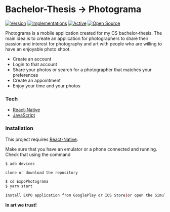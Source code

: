 # Bachelor-Thesis  ->  Photograma

[![Version](https://badge.fury.io/gh/tterb%2FHyde.svg)](https://badge.fury.io/gh/tterb%2FHyde) [![Implementations](https://img.shields.io/badge/%F0%9F%92%A1-implementations-8C8E93.svg?style=flat)](https://github.com/kentcdodds/all-contributors/blob/master/other/IMPLEMENTATIONS.md) [![Active](http://img.shields.io/badge/Status-Active-green.svg)](https://tterb.github.io)  [![Open Source](https://badges.frapsoft.com/os/v1/open-source.svg?v=103)](https://opensource.org/) 

Photograma is a mobile application created for my CS bachelor-thesis. The main idea is to create an application for photographers to share their passion and interest for photography and art with people who are willing to have an enjoyable photo shoot.

  - Create an account
  - Login to that account
  - Share your photos or search for a photographer that matches your preferences
  - Create an appointment
  - Enjoy your time and your photos
  
### Tech

* [React-Native](https://reactnative.dev/?source=post_page-----6e8a2396eea1----------------------) 
* [JavaScript](https://developer.mozilla.org/en-US/docs/Web/JavaScript)

### Installation

This project requires [React-Native](https://reactnative.dev/?source=post_page-----6e8a2396eea1----------------------).

Make sure that you have an emulator or a phone connected and running. Check that using the command
   ```sh
$ adb devices
```


 ```clone or download the repository```
```sh
$ cd ExpoPhotograma
$ yarn start
```
  ```sh
Install EXPO application from GooglePlay or IOS Store(or open the Simulator) and scan the QR code.
```
**In art we trust!**
